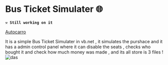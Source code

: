 

# Bus Ticket Simulater 🌐

**`⚒️ Still working on it `**<br>

<a href="https://github.com/rafael17cordeiro/Autocarro">Autocarro</a>

It is a simple Bus Ticket Simulater in vb.net , it simulates the purshace and it has a admin control panel where it can disable the seats , checks who bought it and check how much money was made , and its all store is 3 files !
![das](https://user-images.githubusercontent.com/59150464/233184029-e4f59cda-e007-4d29-b90d-b50a0abb2a88.jpg)

